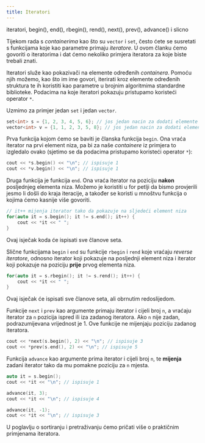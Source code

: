 ```yaml
---
title: Iteratori
---
```


iteratori, begin(), end(), rbegin(), rend(), next(), prev(), advance() i slicno

Tijekom rada s *containerima* kao što su `vector` i `set`, često ćete se susretati s funkcijama koje kao parametre primaju *iteratore*. U ovom članku ćemo govoriti o iteratorima i dat ćemo nekoliko primjera iteratora za koje biste trebali znati.

Iteratori služe kao pokazivači na elemente određenih *containera*. Pomoću njih možemo, kao što im ime govori, iterirati kroz elemente određenih struktura te ih koristiti kao parametre u brojnim algoritmima standardne biblioteke. Podacima na koje iteratori pokazuju pristupamo koristeći operator `*`.

Uzmimo za primjer jedan `set` i jedan `vector`.

```cpp
set<int> s = {1, 2, 3, 4, 5, 6}; // jos jedan nacin za dodati elemente u set
vector<int> v = {1, 1, 2, 3, 5, 8}; // jos jedan nacin za dodati elemente u vector
```

Prva funkcija kojom ćemo se baviti je članska funkcija `begin`. Ona vraća iterator na prvi element niza, pa bi za naše *containere* iz primjera to izgledalo ovako (sjetimo se da podacima pristupamo koristeći operator `*`):

```cpp
cout << *s.begin() << "\n"; // ispisuje 1
cout << *v.begin() << "\n"; // ispisuje 1
```

Druga funkcija je funkcija `end`. Ona vraća iterator na poziciju **nakon** posljednjeg elementa niza. Možemo je koristiti u for petlji da bismo provjerili jesmo li došli do kraja iteracije, a također se koristi u mnoštvu funkcija o kojima ćemo kasnije više govoriti.

```cpp
// it++ mijenja iterator tako da pokazuje na sljedeći element niza
for(auto it = s.begin(); it != s.end(); it++) {
    cout << *it << " ";
}
```

Ovaj isječak koda će ispisati sve članove seta.

Slične funkcijama `begin` i `end` su funkcije `rbegin` i `rend` koje vraćaju *reverse iteratore*, odnosno iterator koji pokazuje na posljednji element niza i iterator koji pokazuje na poziciju **prije** prvog elementa niza.

```cpp
for(auto it = s.rbegin(); it != s.rend(); it++) {
    cout << *it << " ";
}
```

Ovaj isječak će ispisati sve članove seta, ali obrnutim redoslijedom.

Funkcije `next` i `prev` kao argumente primaju iterator i cijeli broj `n`, a vraćaju iterator za `n` pozicija ispred ili iza zadanog iteratora. Ako `n` nije zadan, podrazumijevana vrijednost je 1. Ove funkcije ne mijenjaju poziciju zadanog iteratora.

```cpp
cout << *next(s.begin(), 2) << "\n"; // ispisuje 3
cout << *prev(s.end(), 2) << "\n"; // ispisuje 5
```

Funkcija `advance` kao argumente prima iterator i cijeli broj `n`, te **mijenja** zadani iterator tako da mu pomakne poziciju za `n` mjesta.

```cpp
auto it = s.begin();
cout << *it << "\n"; // ispisuje 1

advance(it, 3);
cout << *it << "\n"; // ispisuje 4

advance(it, -1);
cout << *it << "\n"; // ispisuje 3
```

U poglavlju o sortiranju i pretraživanju ćemo pričati više o praktičnim primjenama iteratora.



